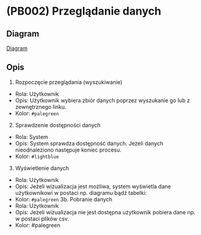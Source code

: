 # (PB002) Przeglądanie danych
## Diagram
[Diagram](PB002.puml)

## Opis
1. Rozpoczęcie przeglądania (wyszukiwanie)
  -   Rola: Użytkownik
  -   Opis: Użytkownik wybiera zbiór danych poprzez wyszukanie go lub z zewnętrznego linku.
  -   Kolor: `#palegreen`
2. Sprawdzenie dostępności danych
  -   Rola: System
  -   Opis: System sprawdza dostępność danych. Jeżeli danych nieodnaleziono następuje koniec procesu.
  -   Kolor: `#lightblue`
3. Wyświetlenie danych
  -   Rola: Użytkownik 
  -   Opis: Jeżeli wizualizacja jest możliwa, system wyświetla dane użytkownikowi w postaci np. diagramu bądź tabelki:
  -   Kolor: `#palegreen`
3b. Pobranie danych
  -   Rola: Użytkownik
  -   Opis: Jeżeli wizualizacja nie jest dostępna użytkownik pobiera dane np. w postaci plików csv.
  -   Kolor: #palegreen

